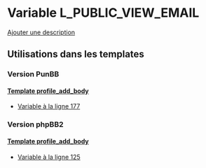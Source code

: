 # Variable L_PUBLIC_VIEW_EMAIL
[Ajouter une description](https://fa-tvars.appspot.com/var/L_PUBLIC_VIEW_EMAIL)

## Utilisations dans les templates

### Version PunBB

#### [Template profile_add_body](punbb/profile_add_body.md)
* [Variable &agrave; la ligne 177](../punbb/profile_add_body.tpl#L177)

### Version phpBB2

#### [Template profile_add_body](subsilver/profile_add_body.md)
* [Variable &agrave; la ligne 125](../subsilver/profile_add_body.tpl#L125)